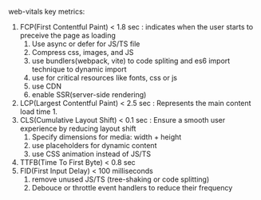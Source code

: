 <!-- web-vitals monitor metrics in real-time within your app-->
web-vitals key metrics: 
1. FCP(First Contentful Paint) < 1.8 sec : indicates when the user starts to preceive the page as loading
    1. Use async or defer for JS/TS file
    2. Compress css, images, and JS
    3. use bundlers(webpack, vite) to code spliting and es6 import technique to dynamic import 
    4. use <link rel="preload"> for critical resources like fonts, css or js
    5. use CDN
    6. enable SSR(server-side rendering)
2. LCP(Largest Contentful Paint) < 2.5 sec : Represents the main content load time
    1. 
3. CLS(Cumulative Layout Shift) < 0.1 sec : Ensure a smooth user experience by reducing layout shift
    1. Specify dimensions for media: width + height
    2. use placeholders for dynamic content
    3. use CSS animation instead of JS/TS
4. TTFB(Time To First Byte)  < 0.8 sec
5. FID(First Input Delay) < 100 milliseconds
    1. remove unused JS/TS (tree-shaking or code splitting)
    2. Debouce or throttle event handlers to reduce their frequency
